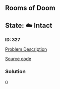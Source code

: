 ## Rooms of Doom

## State: :cloud: **Intact**

**ID: 327**

[Problem Description](https://projecteuler.net/problem=327)

[Source code](main.cpp)

### Solution
0
